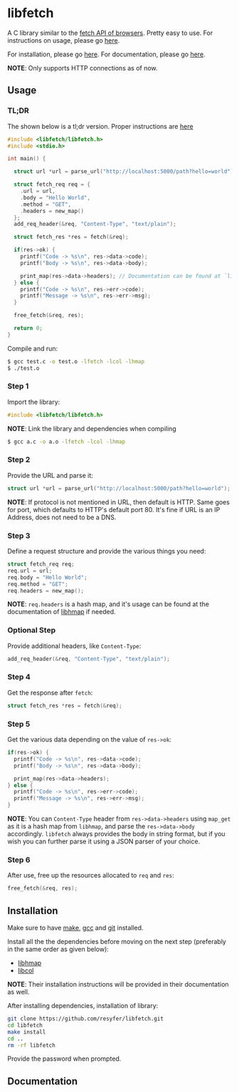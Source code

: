# libfetch

A C library similar to the [fetch API of browsers](https://developer.mozilla.org/en-US/docs/Web/API/Fetch_API). Pretty easy to use. For instructions on usage, please go [here](#usage).

For installation, please go [here](#installation). For documentation, please go [here](#documentation).

**NOTE**: Only supports HTTP connections as of now.

## Usage

### TL;DR

The shown below is a tl;dr version. Proper instructions are [here](#step-1)

```c
#include <libfetch/libfetch.h>
#include <stdio.h>

int main() {

  struct url *url = parse_url("http://localhost:5000/path?hello=world");

  struct fetch_req req = {
    .url = url,
    .body = "Hello World",
    .method = "GET",
    .headers = new_map()
  };
  add_req_header(&req, "Content-Type", "text/plain");

  struct fetch_res *res = fetch(&req);

  if(res->ok) {
    printf("Code -> %s\n", res->data->code);
    printf("Body -> %s\n", res->data->body);

    print_map(res->data->headers); // Documentation can be found at `libhmap`
  } else {
    printf("Code -> %s\n", res->err->code);
    printf("Message -> %s\n", res->err->msg);
  }

  free_fetch(&req, res);

  return 0;
}
```

Compile and run:

```bash
$ gcc test.c -o test.o -lfetch -lcol -lhmap
$ ./test.o
```

### Step 1

Import the library:

```c
#include <libfetch/libfetch.h>
```

**NOTE**: Link the library and dependencies when compiling

```bash
$ gcc a.c -o a.o -lfetch -lcol -lhmap
```

### Step 2

Provide the URL and parse it:

```c
struct url *url = parse_url("http://localhost:5000/path?hello=world");
```

**NOTE**: If protocol is not mentioned in URL, then default is HTTP. Same goes for port, which defaults to HTTP's default port 80. It's fine if URL is an IP Address, does not need to be a DNS.

### Step 3

Define a request structure and provide the various things you need:

```c
struct fetch_req req;
req.url = url;
req.body = "Hello World";
req.method = "GET";
req.headers = new_map();
```

**NOTE**: `req.headers` is a hash map, and it's usage can be found at the documentation of [libhmap](https://github.com/resyfer/libhmap.git) if needed.

### Optional Step

Provide additional headers, like `Content-Type`:

```c
add_req_header(&req, "Content-Type", "text/plain");
```

### Step 4

Get the response after `fetch`:

```c
struct fetch_res *res = fetch(&req);
```

### Step 5

Get the various data depending on the value of `res->ok`:

```c
if(res->ok) {
  printf("Code -> %s\n", res->data->code);
  printf("Body -> %s\n", res->data->body);

  print_map(res->data->headers);
} else {
  printf("Code -> %s\n", res->err->code);
  printf("Message -> %s\n", res->err->msg);
}
```

**NOTE**: You can `Content-Type` header from `res->data->headers` using `map_get` as it is a hash map from `libhmap`, and parse the `res->data->body` accordingly. `libfetch` always provides the body in string format, but if you wish you can further parse it using a JSON parser of your choice.

### Step 6

After use, free up the resources allocated to `req` and `res`:

```c
free_fetch(&req, res);
```

## Installation

Make sure to have [make](https://www.gnu.org/software/make/), [gcc](https://www.gnu.org/software/gcc/) and [git](https://git-scm.com/) installed.

Install all the the dependencies before moving on the next step (preferably in the same order as given below):

- [libhmap](https://github.com/resyfer/libhmap.git)
- [libcol](https://github.com/resyfer/libcol.git)

**NOTE**: Their installation instructions will be provided in their documentation as well.

After installing dependencies, installation of library:

```bash
git clone https://github.com/resyfer/libfetch.git
cd libfetch
make install
cd ..
rm -rf libfetch
```

Provide the password when prompted.

## Documentation
